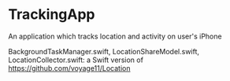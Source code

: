 # TrackingApp

An application which tracks location and activity on user's iPhone

BackgroundTaskManager.swift, LocationShareModel.swift, LocationCollector.swift: a Swift version of https://github.com/voyage11/Location
